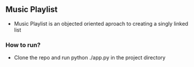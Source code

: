 ## Music Playlist
* Music Playlist is an objected oriented aproach to creating a singly linked list

### How to run?
* Clone the repo and run python ./app.py in the project directory